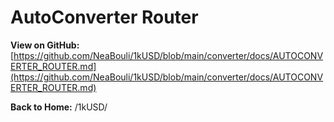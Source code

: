 # AutoConverter Router

**View on GitHub:** [https://github.com/NeaBouli/1kUSD/blob/main/converter/docs/AUTOCONVERTER_ROUTER.md](https://github.com/NeaBouli/1kUSD/blob/main/converter/docs/AUTOCONVERTER_ROUTER.md)

**Back to Home:** /1kUSD/
